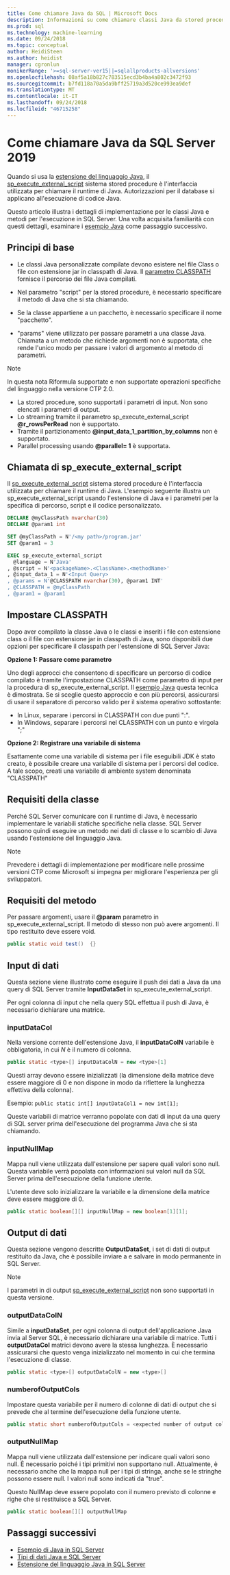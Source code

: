 ```yaml
---
title: Come chiamare Java da SQL | Microsoft Docs
description: Informazioni su come chiamare classi Java da stored procedure SQL Server usando l'estensione del linguaggio in SQL Server 2019 di programmazione Java.
ms.prod: sql
ms.technology: machine-learning
ms.date: 09/24/2018
ms.topic: conceptual
author: HeidiSteen
ms.author: heidist
manager: cgronlun
monikerRange: '>=sql-server-ver15||=sqlallproducts-allversions'
ms.openlocfilehash: 08af5a18b827c783515ecd3b4ba4a802c3472f93
ms.sourcegitcommit: b7fd118a70a5da9bff25719a3d520ce993ea9def
ms.translationtype: MT
ms.contentlocale: it-IT
ms.lasthandoff: 09/24/2018
ms.locfileid: "46715258"
---
```

# <a name="how-to-call-java-from-sql-server-2019"></a>Come chiamare Java da SQL Server 2019

Quando si usa la [estensione del linguaggio Java](extension-java.md), il [sp_execute_external_script](https://docs.microsoft.com/sql/relational-databases/system-stored-procedures/sp-execute-external-script-transact-sql) sistema stored procedure è l'interfaccia utilizzata per chiamare il runtime di Java. Autorizzazioni per il database si applicano all'esecuzione di codice Java.

Questo articolo illustra i dettagli di implementazione per le classi Java e metodi per l'esecuzione in SQL Server. Una volta acquisita familiarità con questi dettagli, esaminare i [esempio Java](java-first-sample.md) come passaggio successivo.

## <a name="basic-principles"></a>Principi di base

* Le classi Java personalizzate compilate devono esistere nel file Class o file con estensione jar in classpath di Java. Il [parametro CLASSPATH](#set-classpath) fornisce il percorso dei file Java compilati. 

* Nel parametro "script" per la stored procedure, è necessario specificare il metodo di Java che si sta chiamando.

* Se la classe appartiene a un pacchetto, è necessario specificare il nome "pacchetto".

* "params" viene utilizzato per passare parametri a una classe Java. Chiamata a un metodo che richiede argomenti non è supportata, che rende l'unico modo per passare i valori di argomento al metodo di parametri. 

> [!Note]
> In questa nota Riformula supportate e non supportate operazioni specifiche del linguaggio nella versione CTP 2.0.
> * La stored procedure, sono supportati i parametri di input. Non sono elencati i parametri di output.
> * Lo streaming tramite il parametro sp_execute_external_script **@r_rowsPerRead** non è supportato.
> * Tramite il partizionamento **@input_data_1_partition_by_columns** non è supportato.
> * Parallel processing usando  **@parallel= 1** è supportata.

## <a name="call-spexecuteexternalscript"></a>Chiamata di sp_execute_external_script

Il [sp_execute_external_script](https://docs.microsoft.com/sql/relational-databases/system-stored-procedures/sp-execute-external-script-transact-sql) sistema stored procedure è l'interfaccia utilizzata per chiamare il runtime di Java. L'esempio seguente illustra un sp_execute_external_script usando l'estensione di Java e i parametri per la specifica di percorso, script e il codice personalizzato.

```sql
DECLARE @myClassPath nvarchar(30)
DECLARE @param1 int

SET @myClassPath = N'/<my path>/program.jar'
SET @param1 = 3

EXEC sp_execute_external_script
  @language = N'Java'
, @script = N'<packageName>.<ClassName>.<methodName>'
, @input_data_1 = N'<Input Query>
, @params = N'@CLASSPATH nvarchar(30), @param1 INT'
, @CLASSPATH = @myClassPath
, @param1 = @param1
```

<a name="set-classpath"></a>

## <a name="set-classpath"></a>Impostare CLASSPATH

Dopo aver compilato la classe Java o le classi e inseriti i file con estensione class o il file con estensione jar in classpath di Java, sono disponibili due opzioni per specificare il classpath per l'estensione di SQL Server Java:

**Opzione 1: Passare come parametro**

Uno degli approcci che consentono di specificare un percorso di codice compilato è tramite l'impostazione CLASSPATH come parametro di input per la procedura di sp_execute_external_script. Il [esempio Java](java-first-sample.md#call-method) questa tecnica è dimostrata. Se si sceglie questo approccio e con più percorsi, assicurarsi di usare il separatore di percorso valido per il sistema operativo sottostante:

* In Linux, separare i percorsi in CLASSPATH con due punti ":".
* In Windows, separare i percorsi nel CLASSPATH con un punto e virgola ";"

**Opzione 2: Registrare una variabile di sistema**

Esattamente come una variabile di sistema per i file eseguibili JDK è stato creato, è possibile creare una variabile di sistema per i percorsi del codice. A tale scopo, creati una variabile di ambiente system denominata "CLASSPATH"

## <a name="class-requirements"></a>Requisiti della classe

Perché SQL Server comunicare con il runtime di Java, è necessario implementare le variabili statiche specifiche nella classe. SQL Server possono quindi eseguire un metodo nei dati di classe e lo scambio di Java usando l'estensione del linguaggio Java.

> [!Note]
> Prevedere i dettagli di implementazione per modificare nelle prossime versioni CTP come Microsoft si impegna per migliorare l'esperienza per gli sviluppatori.

## <a name="method-requirements"></a>Requisiti del metodo
Per passare argomenti, usare il **@param** parametro in sp_execute_external_script. Il metodo di stesso non può avere argomenti. Il tipo restituito deve essere void.  

```java
public static void test()  {}
```

## <a name="data-inputs"></a>Input di dati 

Questa sezione viene illustrato come eseguire il push dei dati a Java da una query di SQL Server tramite **InputDataSet** in sp_execute_external_script.

Per ogni colonna di input che nella query SQL effettua il push di Java, è necessario dichiarare una matrice.

### <a name="inputdatacol"></a>inputDataCol

Nella versione corrente dell'estensione Java, il **inputDataColN** variabile è obbligatoria, in cui *N* è il numero di colonna. 

```java
public static <type>[] inputDataColN = new <type>[1]
```

Questi array devono essere inizializzati (la dimensione della matrice deve essere maggiore di 0 e non dispone in modo da riflettere la lunghezza effettiva della colonna).

Esempio: `public static int[] inputDataCol1 = new int[1];`

Queste variabili di matrice verranno popolate con dati di input da una query di SQL server prima dell'esecuzione del programma Java che si sta chiamando.

### <a name="inputnullmap"></a>inputNullMap

Mappa null viene utilizzata dall'estensione per sapere quali valori sono null. Questa variabile verrà popolata con informazioni sui valori null da SQL Server prima dell'esecuzione della funzione utente.

L'utente deve solo inizializzare la variabile e la dimensione della matrice deve essere maggiore di 0.

```java
public static boolean[][] inputNullMap = new boolean[1][1];
```

## <a name="data-outputs"></a>Output di dati 

Questa sezione vengono descritte **OutputDataSet**, i set di dati di output restituito da Java, che è possibile inviare a e salvare in modo permanente in SQL Server.

> [!Note]
> I parametri in di output [sp_execute_external_script](https://docs.microsoft.com/sql/relational-databases/system-stored-procedures/sp-execute-external-script-transact-sql) non sono supportati in questa versione.

### <a name="outputdatacoln"></a>outputDataColN

Simile a **inputDataSet**, per ogni colonna di output dell'applicazione Java invia al Server SQL, è necessario dichiarare una variabile di matrice. Tutti i **outputDataCol** matrici devono avere la stessa lunghezza. È necessario assicurarsi che questo venga inizializzato nel momento in cui che termina l'esecuzione di classe.

```java
public static <type>[] outputDataColN = new <type>[]
```

### <a name="numberofoutputcols"></a>numberofOutputCols

Impostare questa variabile per il numero di colonne di dati di output che si prevede che al termine dell'esecuzione della funzione utente.

```java
public static short numberofOutputCols = <expected number of output columns>;
```

### <a name="outputnullmap"></a>outputNullMap

Mappa null viene utilizzata dall'estensione per indicare quali valori sono null. È necessario poiché i tipi primitivi non supportano null. Attualmente, è necessario anche che la mappa null per i tipi di stringa, anche se le stringhe possono essere null. I valori null sono indicati da "true".

Questo NullMap deve essere popolato con il numero previsto di colonne e righe che si restituisce a SQL Server.

```java
public static boolean[][] outputNullMap
```

## <a name="next-steps"></a>Passaggi successivi

+ [Esempio di Java in SQL Server](java-first-sample.md)
+ [Tipi di dati Java e SQL Server](java-sql-datatypes.md)
+ [Estensione del linguaggio Java in SQL Server](extension-java.md)
